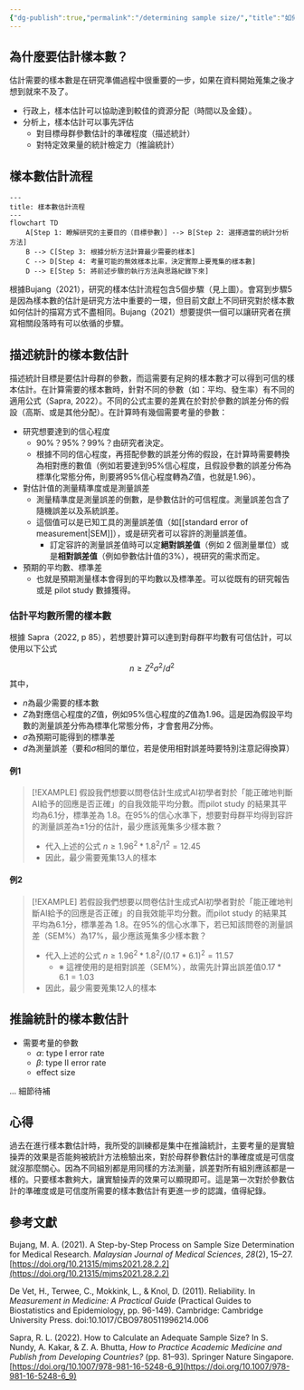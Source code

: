 ```yaml
---
{"dg-publish":true,"permalink":"/determining sample size/","title":"如何決定樣本數？","tags":["guideline","statistics"],"created":"2024-02-05T16:18","updated":"2024-02-06T16:24"}
---
```




## 為什麼要估計樣本數？

估計需要的樣本數是在研究準備過程中很重要的一步，如果在資料開始蒐集之後才想到就來不及了。
- 行政上，樣本估計可以協助達到較佳的資源分配（時間以及金錢）。
- 分析上，樣本估計可以事先評估
    - 對目標母群參數估計的準確程度（描述統計）
    - 對特定效果量的統計檢定力（推論統計）

## 樣本數估計流程


```mermaid
---
title: 樣本數估計流程
---
flowchart TD
    A[Step 1: 瞭解研究的主要目的（目標參數）] --> B[Step 2: 選擇適當的統計分析方法]
    B --> C[Step 3: 根據分析方法計算最少需要的樣本]
    C --> D[Step 4: 考量可能的無效樣本比率，決定實際上要蒐集的樣本數]
    D --> E[Step 5: 將前述步驟的執行方法與思路紀錄下來]

```

根據Bujang（2021），研究的樣本估計流程包含5個步驟（見上圖）。會寫到步驟5是因為樣本數的估計是研究方法中重要的一環，但目前文獻上不同研究對於樣本數如何估計的描寫方式不盡相同。Bujang（2021）想要提供一個可以讓研究者在撰寫相關段落時有可以依循的步驟。
## 描述統計的樣本數估計

描述統計目標是要估計母群的參數，而這需要有足夠的樣本數才可以得到可信的樣本估計。在計算需要的樣本數時，針對不同的參數（如：平均、發生率）有不同的適用公式（Sapra, 2022）。不同的公式主要的差異在於對於參數的誤差分佈的假設（高斯、或是其他分配）。在計算時有幾個需要考量的參數：
- 研究想要達到的信心程度
    - 90%？95%？99%？由研究者決定。
    - 根據不同的信心程度，再搭配參數的誤差分佈的假設，在計算時需要轉換為相對應的數值（例如若要達到95%信心程度，且假設參數的誤差分佈為標準化常態分佈，則要將95%信心程度轉為$Z$值，也就是1.96）。
- 對估計值的測量精準度或是測量誤差
    - 測量精準度是測量誤差的倒數，是參數估計的可信程度。測量誤差包含了隨機誤差以及系統誤差。
    - 這個值可以是已知工具的測量誤差值（如[[standard error of measurement\|SEM]]），或是研究者可以容許的測量誤差值。
        - 訂定容許的測量誤差值時可以定**絕對誤差值**（例如 2 個測量單位）或是**相對誤差值**（例如參數估計值的3%），視研究的需求而定。
- 預期的平均數、標準差
    - 也就是預期測量樣本會得到的平均數以及標準差。可以從既有的研究報告或是 pilot study 數據獲得。

### 估計平均數所需的樣本數

根據 Sapra（2022, p 85），若想要計算可以達到對母群平均數有可信估計，可以使用以下公式

$$n \ge Z^2\sigma^2/d^2$$
其中，
- $n$為最少需要的樣本數
- $Z$為對應信心程度的$Z$值，例如95%信心程度的$Z$值為1.96。這是因為假設平均數的測量誤差分佈為標準化常態分佈，才會套用$Z$分佈。
- $\sigma$為預期可能得到的標準差
- $d$為測量誤差（要和$\sigma$相同的單位，若是使用相對誤差時要特別注意記得換算）
#### 例1
> [!EXAMPLE] 假設我們想要以問卷估計生成式AI初學者對於「能正確地判斷AI給予的回應是否正確」的自我效能平均分數。而pilot study 的結果其平均為6.1分，標準差為 1.8。在95%的信心水準下，想要對母群平均得到容許的測量誤差為±1分的估計，最少應該蒐集多少樣本數？
> - 代入上述的公式 $n \ge 1.96^2*1.8^2/1^2 = 12.45$
> - 因此，最少需要蒐集13人的樣本

#### 例2
> [!EXAMPLE] 若假設我們想要以問卷估計生成式AI初學者對於「能正確地判斷AI給予的回應是否正確」的自我效能平均分數。而pilot study 的結果其平均為6.1分，標準差為 1.8。在95%的信心水準下，若已知該問卷的測量誤差（SEM%）為17%，最少應該蒐集多少樣本數？
> - 代入上述的公式 $n \ge 1.96^2*1.8^2 /(0.17*6.1)^2 = 11.57$
>     - ※ 這裡使用的是相對誤差（SEM%），故需先計算出誤差值$0.17*6.1 = 1.03$
> - 因此，最少需要蒐集12人的樣本



## 推論統計的樣本數估計

- 需要考量的參數
    - $\alpha$: type I error rate
    - $\beta$: type II error rate
    - effect size

... 細節待補

## 心得

過去在進行樣本數估計時，我所受的訓練都是集中在推論統計，主要考量的是實驗操弄的效果是否能夠被統計方法檢驗出來，對於母群參數估計的準確度或是可信度就沒那麼關心。因為不同組別都是用同樣的方法測量，誤差對所有組別應該都是一樣的。只要樣本數夠大，讓實驗操弄的效果可以顯現即可。這是第一次對於參數估計的準確度或是可信度所需要的樣本數估計有更進一步的認識，值得紀錄。
## 參考文獻

Bujang, M. A. (2021). A Step-by-Step Process on Sample Size Determination for Medical Research. _Malaysian Journal of Medical Sciences_, _28_(2), 15–27. [https://doi.org/10.21315/mjms2021.28.2.2](https://doi.org/10.21315/mjms2021.28.2.2)

De Vet, H., Terwee, C., Mokkink, L., & Knol, D. (2011). Reliability. In _Measurement in Medicine: A Practical Guide_ (Practical Guides to Biostatistics and Epidemiology, pp. 96-149). Cambridge: Cambridge University Press. doi:10.1017/CBO9780511996214.006

Sapra, R. L. (2022). How to Calculate an Adequate Sample Size? In S. Nundy, A. Kakar, & Z. A. Bhutta, _How to Practice Academic Medicine and Publish from Developing Countries?_ (pp. 81–93). Springer Nature Singapore. [https://doi.org/10.1007/978-981-16-5248-6_9](https://doi.org/10.1007/978-981-16-5248-6_9)